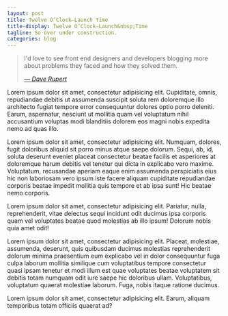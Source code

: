 ```yaml
---
layout: post
title: Twelve O’Clock—Launch Time
title-display: Twelve O’Clock—Launch&nbsp;Time
tagline: So over under construction.
categories: blog
---
```


<blockquote>
	<p>I'd love to see front end designers and developers blogging more about problems they faced and how they solved them.</p>
	<cite><a href="http://daverupert.com">— Dave Rupert</a></cite>
</blockquote>

Lorem ipsum dolor sit amet, consectetur adipisicing elit. Cupiditate, omnis, repudiandae debitis ut assumenda suscipit soluta rem doloremque illo architecto fugiat tempore error consequuntur dolores optio porro deleniti. Earum, aspernatur, nesciunt ut mollitia quam vel voluptatum nihil accusantium voluptas modi blanditiis dolorem eos magni nobis expedita nemo ad quas illo.

Lorem ipsum dolor sit amet, consectetur adipisicing elit. Numquam, dolores, fugit doloribus aliquid sit porro minus atque saepe dolorum. Sequi, ab, id, soluta deserunt eveniet placeat consectetur beatae facilis et asperiores at doloremque harum debitis vel tenetur qui dicta in explicabo vero maxime. Voluptatum, recusandae aperiam eaque enim assumenda perspiciatis eius hic non laboriosam vero ipsum iste facere aliquam cupiditate repudiandae corporis beatae impedit mollitia quis tempore et ab ipsa sunt! Hic beatae nemo corporis.

Lorem ipsum dolor sit amet, consectetur adipisicing elit. Pariatur, nulla, reprehenderit, vitae delectus sequi incidunt odit ducimus ipsa corporis quam vel voluptates beatae quod molestias ab illo ipsum! Dolorum nobis quia amet odit!

Lorem ipsum dolor sit amet, consectetur adipisicing elit. Placeat, molestiae, assumenda, deserunt, quis quibusdam ducimus molestias reprehenderit dolorum minima praesentium eum explicabo vel in dolor consequuntur fuga culpa laborum mollitia similique cum voluptatibus tempore consectetur quasi ipsam tenetur et modi illum est quae voluptates beatae voluptatem sit debitis totam numquam odit iure saepe hic doloribus ullam. Voluptatibus, voluptatum quaerat molestiae laborum. Fuga, nobis itaque ratione ducimus.

Lorem ipsum dolor sit amet, consectetur adipisicing elit. Earum, aliquam temporibus totam officiis quaerat ad?